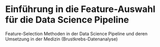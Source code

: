 # Einführung in die Feature-Auswahl für die Data Science Pipeline
Feature-Selection Methoden in der Data Science Pipeline und deren Umsetzung in der Medizin (Brustkrebs-Datenanalyse)
